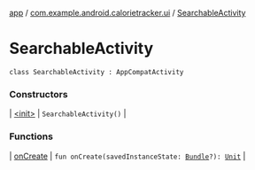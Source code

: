 [app](../../index.md) / [com.example.android.calorietracker.ui](../index.md) / [SearchableActivity](./index.md)

# SearchableActivity

`class SearchableActivity : AppCompatActivity`

### Constructors

| [&lt;init&gt;](-init-.md) | `SearchableActivity()` |

### Functions

| [onCreate](on-create.md) | `fun onCreate(savedInstanceState: `[`Bundle`](https://developer.android.com/reference/android/os/Bundle.html)`?): `[`Unit`](https://kotlinlang.org/api/latest/jvm/stdlib/kotlin/-unit/index.html) |

